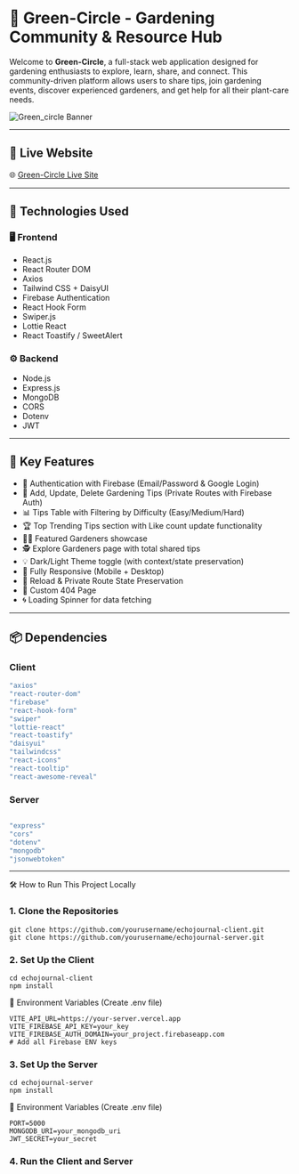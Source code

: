 # 🌿 Green-Circle - Gardening Community & Resource Hub

Welcome to **Green-Circle**, a full-stack web application designed for gardening enthusiasts to explore, learn, share, and connect. This community-driven platform allows users to share tips, join gardening events, discover experienced gardeners, and get help for all their plant-care needs.

![Green_circle Banner](https://i.ibb.co/n8ZwHCNS/garden.png) <!-- Replace with your actual deployed screenshot URL -->

---

## 🔗 Live Website

🌐 [Green-Circle Live Site](https://assignment-10-client-4fb64.web.app/)

---

## 🚀 Technologies Used

### 🖥️ Frontend

- React.js
- React Router DOM
- Axios
- Tailwind CSS + DaisyUI
- Firebase Authentication
- React Hook Form
- Swiper.js
- Lottie React
- React Toastify / SweetAlert

### ⚙️ Backend

- Node.js
- Express.js
- MongoDB
- CORS
- Dotenv
- JWT

---

## 🧩 Key Features

- 🔐 Authentication with Firebase (Email/Password & Google Login)
- 🌱 Add, Update, Delete Gardening Tips (Private Routes with Firebase Auth)
- 📊 Tips Table with Filtering by Difficulty (Easy/Medium/Hard)
- 🏆 Top Trending Tips section with Like count update functionality
- 🧑‍🌾 Featured Gardeners showcase
- 🕵️ Explore Gardeners page with total shared tips
- 💡 Dark/Light Theme toggle (with context/state preservation)
- 🧭 Fully Responsive (Mobile + Desktop)
- 🧭 Reload & Private Route State Preservation
- 🚫 Custom 404 Page
- 🌀 Loading Spinner for data fetching

---

## 📦 Dependencies

### Client

```bash
"axios"
"react-router-dom"
"firebase"
"react-hook-form"
"swiper"
"lottie-react"
"react-toastify"
"daisyui"
"tailwindcss"
"react-icons"
"react-tooltip"
"react-awesome-reveal"
```

### Server

```bash

"express"
"cors"
"dotenv"
"mongodb"
"jsonwebtoken"
```

---

🛠️ How to Run This Project Locally

### 1. Clone the Repositories

```
git clone https://github.com/yourusername/echojournal-client.git
git clone https://github.com/yourusername/echojournal-server.git
```

### 2. Set Up the Client

```
cd echojournal-client
npm install
```

🔑 Environment Variables (Create .env file)

```
VITE_API_URL=https://your-server.vercel.app
VITE_FIREBASE_API_KEY=your_key
VITE_FIREBASE_AUTH_DOMAIN=your_project.firebaseapp.com
# Add all Firebase ENV keys
```

### 3. Set Up the Server

```
cd echojournal-server
npm install
```

🔑 Environment Variables (Create .env file)

```
PORT=5000
MONGODB_URI=your_mongodb_uri
JWT_SECRET=your_secret
```

### 4. Run the Client and Server

